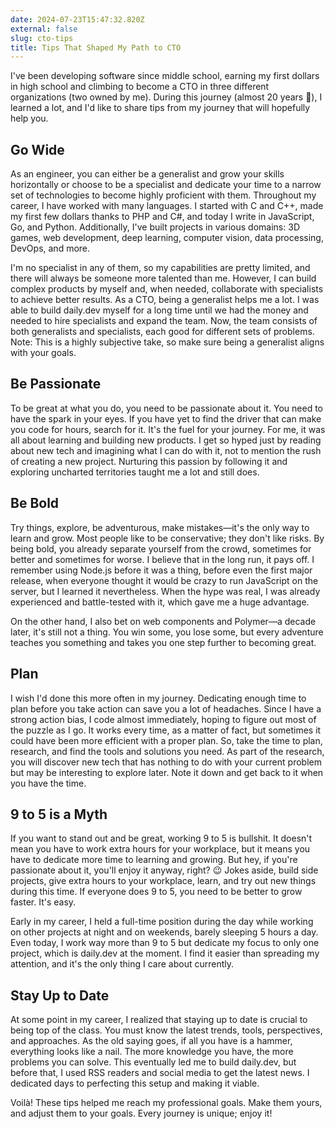 ```yaml
---
date: 2024-07-23T15:47:32.820Z
external: false
slug: cto-tips
title: Tips That Shaped My Path to CTO
---
```


I've been developing software since middle school, earning my first dollars in high school and climbing to become a CTO in three different organizations (two owned by me). During this journey (almost 20 years 🤯), I learned a lot, and I'd like to share tips from my journey that will hopefully help you.

## Go Wide

As an engineer, you can either be a generalist and grow your skills horizontally or choose to be a specialist and dedicate your time to a narrow set of technologies to become highly proficient with them. Throughout my career, I have worked with many languages. I started with C and C++, made my first few dollars thanks to PHP and C#, and today I write in JavaScript, Go, and Python. Additionally, I've built projects in various domains: 3D games, web development, deep learning, computer vision, data processing, DevOps, and more.

I'm no specialist in any of them, so my capabilities are pretty limited, and there will always be someone more talented than me. However, I can build complex products by myself and, when needed, collaborate with specialists to achieve better results. As a CTO, being a generalist helps me a lot. I was able to build daily.dev myself for a long time until we had the money and needed to hire specialists and expand the team. Now, the team consists of both generalists and specialists, each good for different sets of problems. Note: This is a highly subjective take, so make sure being a generalist aligns with your goals.

## Be Passionate

To be great at what you do, you need to be passionate about it. You need to have the spark in your eyes. If you have yet to find the driver that can make you code for hours, search for it. It's the fuel for your journey. For me, it was all about learning and building new products. I get so hyped just by reading about new tech and imagining what I can do with it, not to mention the rush of creating a new project. Nurturing this passion by following it and exploring uncharted territories taught me a lot and still does.

## Be Bold

Try things, explore, be adventurous, make mistakes—it's the only way to learn and grow. Most people like to be conservative; they don't like risks. By being bold, you already separate yourself from the crowd, sometimes for better and sometimes for worse. I believe that in the long run, it pays off. I remember using Node.js before it was a thing, before even the first major release, when everyone thought it would be crazy to run JavaScript on the server, but I learned it nevertheless. When the hype was real, I was already experienced and battle-tested with it, which gave me a huge advantage.

On the other hand, I also bet on web components and Polymer—a decade later, it's still not a thing. You win some, you lose some, but every adventure teaches you something and takes you one step further to becoming great.

## Plan

I wish I'd done this more often in my journey. Dedicating enough time to plan before you take action can save you a lot of headaches. Since I have a strong action bias, I code almost immediately, hoping to figure out most of the puzzle as I go. It works every time, as a matter of fact, but sometimes it could have been more efficient with a proper plan. So, take the time to plan, research, and find the tools and solutions you need. As part of the research, you will discover new tech that has nothing to do with your current problem but may be interesting to explore later. Note it down and get back to it when you have the time.

## 9 to 5 is a Myth

If you want to stand out and be great, working 9 to 5 is bullshit. It doesn't mean you have to work extra hours for your workplace, but it means you have to dedicate more time to learning and growing. But hey, if you're passionate about it, you'll enjoy it anyway, right? 😉 Jokes aside, build side projects, give extra hours to your workplace, learn, and try out new things during this time. If everyone does 9 to 5, you need to be better to grow faster. It's easy.

Early in my career, I held a full-time position during the day while working on other projects at night and on weekends, barely sleeping 5 hours a day. Even today, I work way more than 9 to 5 but dedicate my focus to only one project, which is daily.dev at the moment. I find it easier than spreading my attention, and it's the only thing I care about currently.

## Stay Up to Date

At some point in my career, I realized that staying up to date is crucial to being top of the class. You must know the latest trends, tools, perspectives, and approaches. As the old saying goes, if all you have is a hammer, everything looks like a nail. The more knowledge you have, the more problems you can solve. This eventually led me to build daily.dev, but before that, I used RSS readers and social media to get the latest news. I dedicated days to perfecting this setup and making it viable.

Voilà! These tips helped me reach my professional goals. Make them yours, and adjust them to your goals. Every journey is unique; enjoy it!